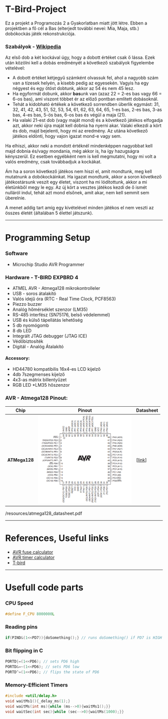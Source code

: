 # T-Bird-Project
 Ez a projekt a Programozás 2 a Gyakorlatban miatt jött létre.
Ebben a projektben a fő cél a Bas (elterjedt további nevei: Mia, Maja, stb.) dobókockás játék rekonstrukciója.
### Szabályok - [Wikipedia](https://en.wikipedia.org/wiki/Mia_(game))
Az első dob a két kockával úgy, hogy a dobott értéket csak ő lássa. Ezek után közölni kell a dobás eredményét a következő szabályok figyelembe vételével:
- A dobott értéket kétjegyű számként olvassuk fel, ahol a nagyobb szám van a tízesek helyén, a kisebb pedig az egyesekén. Vagyis ha egy négyest és egy ötöst dobtunk, akkor az 54 és nem 45 lesz.
- Ha egyformát dobunk, akkor **bas**unk van (azaz 22 = 2-es bas vagy 66 = 6-os bas), ami viszont többet ér az előző pontban említett dobásoknál.
- Tehát a kidobható értékek a következő sorrendben überlik egymást: 31, 32, 41, 42, 43, 51, 52, 53, 54, 61, 62, 63, 64, 65, 1-es bas, 2-es bas, 3-as bas, 4-es bas, 5-ös bas, 6-os bas és végül a maja (21).
- Ha valaki 21-est dob (vagy maját mond) és a következő játékos elfogadja azt, akkor neki újra maját kell dobnia ha nyerni akar.
Valaki elkezdi a kört és dob, majd bejelenti, hogy mi az eredmény. Az utána következő játékos eldönti, hogy vajon igazat mond-e vagy sem.

Ha elhiszi, akkor neki a mondott értéknél mindenképpen nagyobbat kell majd dobnia és/vagy mondania, még akkor is, ha így hazugságra kényszerül. Ez esetben egyébként nem is kell megmutatni, hogy mi volt a valós eredmény, csak továbbadjuk a kockákat.

Ám ha a soron következő játékos nem hiszi el, amit mondtunk, meg kell mutatnunk a dobókockáinkat. Ha igazat mondtunk, akkor a soron következő játékostársunk veszít egy életet, viszont ha mi lódítottunk, akkor a mi életünkből megy le egy. Az új kört a vesztes játékos kezdi de ő ismét nulláról indul, tehát azt mond elsőnek, amit akar, nem kell semmit sem überelnie.

A menet addig tart amíg egy kivételével minden játékos el nem veszti az összes életét (általában 5 élettel játszunk).




-----------------------------------------------------
# Programming Setup



### Software
* Microchip Studio AVR Programmer

### Hardware - T-BIRD EXPBRD 4
* ATMEL AVR - Atmega128 mikrokontrolleler
* USB - soros átalakító
* Valós idejű óra (RTC - Real Time Clock, PCF8563)
* Piezzo buzzer
* Analóg hőmérséklet szenzor (LM35)
* RS-485 interfész (SN75176, belső védelemmel)
* USB és külső tápellátás lehetőség
* 5 db nyomógomb
* 8 db LED
* Integrált JTAG debugger (JTAG ICE)
* Védőbiztosíték
* Digitál - Analóg Átalakító
#### Accessory:
* HD44780 kompatibilis 16x4-es LCD kijelző
* 4db 7szegmenses kijelző
* 4x3-as mátrix billentyűzet
* RGB LED
*LM35 hőszenzor

### AVR - Atmega128 Pinout:

Chip|Pinout|Datasheet
---|---|---
**ATMega128**|<img width="300" src="resources/atmega128_pinout.png">|[[link](https://ww1.microchip.com/downloads/en/DeviceDoc/doc2467.pdf)]


/resources/atmega128_datasheet.pdf

-----------------------------------------------------

# References, Useful links
* [AVR fuse calculator](http://www.engbedded.com/fusecalc)
* [AVR timer calculator](http://eleccelerator.com/avr-timer-calculator/)
* [T-bird](https://t-bird.webnode.hu/)

-----------------------------------------------------
# Usefull code parts

### CPU Speed
```C
#define F_CPU 8000000L
```

### Reading pins
```C
if(PIND&(1<<PD7)){doSomething();} // runs doSomething() if PD7 is HIGH
```

### Bit flipping in C
```c
PORTD|=(1<<PD6); // sets PD6 high
PORTD&=~(1<<PD6); // sets PD6 low
PORTD^=(1<<PD6); // flips the state of PD6
```

### Memory-Efficient Timers
```C
#include <util/delay.h>
void waitMs1(){_delay_ms(1);}
void waitMs(int ms){while (ms-->0){waitMs1();}}
void waitSec(int sec){while (sec-->0){waitMs(1000);}}
```
